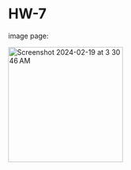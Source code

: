 # HW-7

image page:

<img width="232" alt="Screenshot 2024-02-19 at 3 30 46 AM" src="https://github.com/shaimaathu/HW-7/assets/155615972/a54258c6-388e-48e8-bf86-824671cf9d99">
